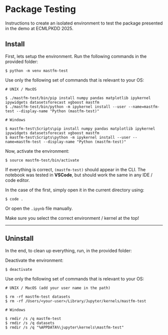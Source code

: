 # Package Testing

Instructions to create an isolated environment to test the package presented in the demo at ECMLPKDD 2025.

## Install

First, lets setup the environment. Run the following commands in the provided folder:

```console
$ python -m venv mastfm-test
```

Use only the following set of commands that is relevant to your OS:

```console
# UNIX / MacOS

$ ./mastfm-test/bin/pip install numpy pandas matplotlib ipykernel ipywidgets datasetsforecast xgboost mastfm
$ ./mastfm-test/bin/python -m ipykernel install --user --name=mastfm-test --display-name "Python (mastfm-test)" 

# Windows

$ mastfm-test\Scripts\pip install numpy pandas matplotlib ipykernel ipywidgets datasetsforecast xgboost mastfm
$ mastfm-test\Scripts\python -m ipykernel install --user --name=mastfm-test --display-name "Python (mastfm-test)"
```

Now, activate the environment:

```console
$ source mastfm-test/bin/activate
```

If everything is correct, `(mastfm-test)` should appear in the CLI.
The notebook was tested in **VSCode**, but should work the same in any IDE / code editor.

In the case of the first, simply open it in the current directory using:

```console
$ code .
```

Or open the `.ipynb` file manually.

Make sure you select the correct environment / kernel at the top!

___

## Uninstall

In the end, to clean up everything, run, in the provided folder:

Deactivate the environment:

```console
$ deactivate
```

Use only the following set of commands that is relevant to your OS:

```console
# UNIX / MacOS (add your user name in the path)

$ rm -rf mastfm-test datasets
$ rm -rf /Users/<your-user>/Library/Jupyter/kernels/mastfm-test

# Windows

$ rmdir /s /q mastfm-test
$ rmdir /s /q datasets
$ rmdir /s /q "%APPDATA%\jupyter\kernels\mastfm-test"
```